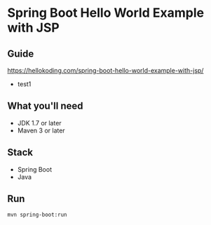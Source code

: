 # Spring Boot Hello World Example with JSP

## Guide
https://hellokoding.com/spring-boot-hello-world-example-with-jsp/
- test1
## What you'll need
- JDK 1.7 or later
- Maven 3 or later

## Stack
- Spring Boot
- Java

## Run
`mvn spring-boot:run`
